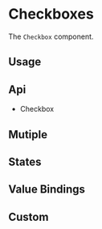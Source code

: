 # Checkboxes

The `Checkbox` component.

## Usage

<Example file="Checkbox/Usage" />

## Api

- <router-link to="/api/checkbox">Checkbox</router-link>

## Mutiple

<Example file="Checkbox/Multiple" />

## States

<Example file="Checkbox/States" />

## Value Bindings

<Example file="Checkbox/ValueBindings" />

## Custom

<Example file="Checkbox/Custom" />
